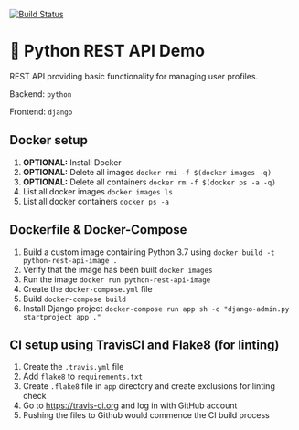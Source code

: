 [![Build Status](https://travis-ci.org/rezhuq/python-rest-api.svg?branch=python-rest-api)](https://travis-ci.org/rezhuq/python-rest-api)
# :snake: Python REST API Demo

REST API providing basic functionality for managing user profiles.

Backend: `python`

Frontend: `django`

## Docker setup

1. **OPTIONAL:** Install Docker
1. **OPTIONAL:** Delete all images `docker rmi -f $(docker images -q)`
1. **OPTIONAL:** Delete all containers `docker rm -f $(docker ps -a -q)`
1. List all docker images `docker images ls`
1. List all docker containers `docker ps -a`

## Dockerfile & Docker-Compose
1. Build a custom image containing Python 3.7 using `docker build -t python-rest-api-image .`
1. Verify that the image has been built `docker images`
1. Run the image `docker run python-rest-api-image`
1. Create the `docker-compose.yml` file
1. Build `docker-compose build`
1. Install Django project `docker-compose run app sh -c "django-admin.py startproject app ."`

## CI setup using TravisCI and Flake8 (for linting)

1. Create the `.travis.yml` file
1. Add `flake8` to `requirements.txt`
1. Create `.flake8` file in `app` directory and create exclusions for linting check
1. Go to https://travis-ci.org and log in with GitHub account
1. Pushing the files to Github would commence the CI build process